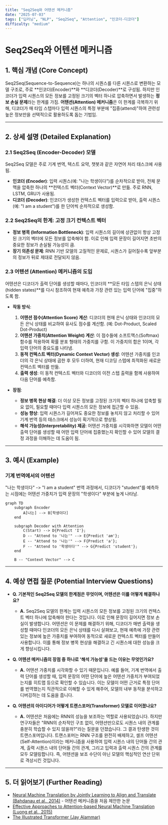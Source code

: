```yaml
---
title: "Seq2Seq와 어텐션 메커니즘"
date: "2025-07-03"
tags: ["딥러닝", "NLP", "Seq2Seq", "Attention", "인코더-디코더"]
difficulty: "medium"
---
```


# Seq2Seq와 어텐션 메커니즘

## 1. 핵심 개념 (Core Concept)

Seq2Seq(Sequence-to-Sequence)는 하나의 시퀀스를 다른 시퀀스로 변환하는 모델 구조로, 주로 **인코더(Encoder)**와 **디코더(Decoder)**로 구성됨. 하지만 인코더가 입력 시퀀스의 모든 정보를 고정된 크기의 벡터 하나로 압축하면서 발생하는 **정보 손실 문제**라는 한계를 가짐. **어텐션(Attention) 메커니즘**은 이 한계를 극복하기 위해, 디코더가 매 타임 스텝마다 입력 시퀀스의 특정 부분에 "집중(attend)"하여 관련성 높은 정보만을 선택적으로 활용하도록 돕는 기법임.

---

## 2. 상세 설명 (Detailed Explanation)

### 2.1 Seq2Seq (Encoder-Decoder) 모델

Seq2Seq 모델은 주로 기계 번역, 텍스트 요약, 챗봇과 같은 자연어 처리 태스크에 사용됨.

*   **인코더 (Encoder)**: 입력 시퀀스(예: "나는 학생이다")를 순차적으로 받아, 전체 문맥을 압축한 하나의 **컨텍스트 벡터(Context Vector)**로 만듦. 주로 RNN, LSTM, GRU가 사용됨.
*   **디코더 (Decoder)**: 인코더가 생성한 컨텍스트 벡터를 입력으로 받아, 출력 시퀀스(예: "I am a student")를 한 단어씩 순차적으로 생성함.

### 2.2 Seq2Seq의 한계: 고정 크기 컨텍스트 벡터

*   **정보 병목 (Information Bottleneck)**: 입력 시퀀스의 길이에 상관없이 항상 고정된 크기의 벡터에 모든 정보를 압축해야 함. 이로 인해 입력 문장이 길어지면 초반의 중요한 정보가 손실될 가능성이 큼.
*   **장기 의존성 문제**: RNN 기반 모델의 고질적인 문제로, 시퀀스가 길어질수록 앞부분의 정보가 뒤로 제대로 전달되지 않음.

### 2.3 어텐션 (Attention) 메커니즘의 도입

어텐션은 디코더가 출력 단어를 생성할 때마다, 인코더의 **모든 타임 스텝의 은닉 상태(hidden states)**를 다시 참조하여 현재 예측과 가장 관련 있는 입력 단어에 "집중"하도록 함.

*   **작동 방식**:
    1.  **어텐션 점수(Attention Score) 계산**: 디코더의 현재 은닉 상태와 인코더의 모든 은닉 상태를 비교하여 유사도 점수를 계산함. (예: Dot-Product, Scaled Dot-Product)
    2.  **어텐션 가중치(Attention Weight) 계산**: 이 점수들에 소프트맥스(Softmax) 함수를 적용하여 확률 분포 형태의 가중치를 구함. 이 가중치의 합은 1이며, 각 입력 단어의 중요도를 나타냄.
    3.  **동적 컨텍스트 벡터(Dynamic Context Vector) 생성**: 어텐션 가중치를 인코더의 각 은닉 상태에 곱한 후 모두 더하여, 현재 디코딩 스텝에 최적화된 새로운 컨텍스트 벡터를 만듦.
    4.  **출력 생성**: 이 동적 컨텍스트 벡터와 디코더의 이전 스텝 출력을 함께 사용하여 다음 단어를 예측함.

*   **장점**:
    *   **정보 병목 현상 해결**: 더 이상 모든 정보를 고정된 크기의 벡터 하나에 압축할 필요 없이, 필요할 때마다 입력 시퀀스의 모든 정보에 접근할 수 있음.
    *   **성능 향상**: 입력 시퀀스가 길어져도 중요한 정보를 놓치지 않고 처리할 수 있어 기계 번역 등의 태스크에서 성능이 획기적으로 향상됨.
    *   **해석 가능성(Interpretability) 제공**: 어텐션 가중치를 시각화하면 모델이 어떤 출력 단어를 생성할 때 어떤 입력 단어에 집중했는지 확인할 수 있어 모델의 결정 과정을 이해하는 데 도움이 됨.

---

## 3. 예시 (Example)

### 기계 번역에서의 어텐션

"나는 학생이다" -> "I am a student" 번역 과정에서, 디코더가 "student"를 예측하는 시점에는 어텐션 가중치가 입력 문장의 "학생이다" 부분에 높게 나타남.

```mermaid
graph TD
    subgraph Encoder
        A[나는] --> B[학생이다]
    end

    subgraph Decoder with Attention
        C(Start) --> D{Predict 'I'};
        D -- "Attend to '나는'" --> E{Predict 'am'};
        E -- "Attend to '나는'" --> F{Predict 'a'};
        F -- "Attend to '학생이다'" --> G{Predict 'student'};
    end

    B -- "Context Vector" --> C
```

---

## 4. 예상 면접 질문 (Potential Interview Questions)

*   **Q. 기본적인 Seq2Seq 모델의 한계점은 무엇이며, 어텐션은 이를 어떻게 해결하나요?**
    *   **A.** Seq2Seq 모델의 한계는 입력 시퀀스의 모든 정보를 고정된 크기의 컨텍스트 벡터 하나에 압축해야 한다는 것입니다. 이로 인해 문장이 길어지면 정보 손실이 발생합니다. 어텐션은 이 문제를 해결하기 위해, 디코더가 매번 출력을 생성할 때마다 인코더의 모든 은닉 상태를 다시 살펴보고, 현재 예측에 가장 관련 있는 정보에 높은 가중치를 부여하여 동적으로 새로운 컨텍스트 벡터를 만들어 사용합니다. 이를 통해 정보 병목 현상을 해결하고 긴 시퀀스에 대한 성능을 크게 향상시킵니다.

*   **Q. 어텐션 메커니즘의 장점 중 하나로 '해석 가능성'을 드는 이유는 무엇인가요?**
    *   **A.** 어텐션 가중치를 시각화할 수 있기 때문입니다. 예를 들어, 기계 번역에서 출력 단어를 생성할 때, 입력 문장의 어떤 단어에 높은 어텐션 가중치가 부여되었는지를 히트맵 등으로 확인할 수 있습니다. 이는 모델이 어떤 근거로 특정 단어를 번역했는지 직관적으로 이해할 수 있게 해주어, 모델의 내부 동작을 분석하고 디버깅하는 데 도움을 줍니다.

*   **Q. 어텐션의 아이디어가 어떻게 트랜스포머(Transformer) 모델로 이어졌나요?**
    *   **A.** 어텐션은 처음에는 RNN의 성능을 보조하는 역할로 사용되었습니다. 하지만 연구자들은 "RNN의 순차적인 구조 없이, 어텐션만으로도 시퀀스 내의 관계를 충분히 학습할 수 있지 않을까?"라는 질문을 던졌습니다. 그 결과 탄생한 것이 트랜스포머입니다. 트랜스포머는 RNN 구조를 완전히 배제하고, 셀프 어텐션(Self-Attention)이라는 메커니즘을 사용하여 입력 시퀀스 내의 단어들 간의 관계, 출력 시퀀스 내의 단어들 간의 관계, 그리고 입력과 출력 시퀀스 간의 관계를 모두 모델링합니다. 즉, 어텐션을 보조 수단이 아닌 모델의 핵심적인 연산 단위로 격상시킨 것입니다.

---

## 5. 더 읽어보기 (Further Reading)

*   [Neural Machine Translation by Jointly Learning to Align and Translate (Bahdanau et al., 2014)](https://arxiv.org/abs/1409.0473) - 어텐션 메커니즘을 처음 제안한 논문
*   [Effective Approaches to Attention-based Neural Machine Translation (Luong et al., 2015)](https://arxiv.org/abs/1508.04025)
*   [The Illustrated Transformer (Jay Alammar)](https://jalammar.github.io/illustrated-transformer/)